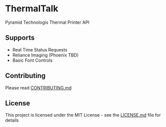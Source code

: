 # ThermalTalk
Pyramid Technologis Thermal Printer API

## Supports
* Real Time Status Requests
* Reliance Imaging (Phoenix TBD)
* Basic Font Controls

## Contributing

Please read [CONTRIBUTING.md]()

## License

This project is licensed under the MIT License - see the [LICENSE.md](LICENSE.md) file for details